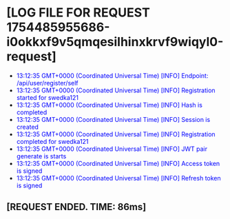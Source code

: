 <style>.info-log{color: blue} .error-log{color: red} .debbug-log{color: green}</style> 
# [LOG FILE FOR REQUEST 1754485955686-i0okkxf9v5qmqesilhinxkrvf9wiqyl0-request]
 - <span class='info-log'>13:12:35 GMT+0000 (Coordinated Universal Time)   [INFO] Endpoint: /api/user/register/self</span>
 - <span class='info-log'>13:12:35 GMT+0000 (Coordinated Universal Time)   [INFO] Registration started for swedka121</span>
 - <span class='info-log'>13:12:35 GMT+0000 (Coordinated Universal Time)   [INFO] Hash is completed</span>
 - <span class='info-log'>13:12:35 GMT+0000 (Coordinated Universal Time)   [INFO] Session is created</span>
 - <span class='info-log'>13:12:35 GMT+0000 (Coordinated Universal Time)   [INFO] Registration completed for swedka121</span>
 - <span class='info-log'>13:12:35 GMT+0000 (Coordinated Universal Time)   [INFO] JWT pair generate is starts</span>
 - <span class='info-log'>13:12:35 GMT+0000 (Coordinated Universal Time)   [INFO] Access token is signed</span>
 - <span class='info-log'>13:12:35 GMT+0000 (Coordinated Universal Time)   [INFO] Refresh token is signed</span>
 ## [REQUEST ENDED. TIME: 86ms]